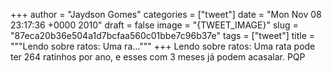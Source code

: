 
+++
author = "Jaydson Gomes"
categories = ["tweet"]
date = "Mon Nov 08 23:17:36 +0000 2010"
draft = false
image = "{TWEET_IMAGE}"
slug = "87eca20b36e504a1d7bcfaa560c01bbe7c96b37e"
tags = ["tweet"]
title = """Lendo sobre ratos: Uma ra..."""
+++
Lendo sobre ratos: Uma rata pode ter 264 ratinhos por ano, e esses com 3 meses já podem acasalar. PQP
